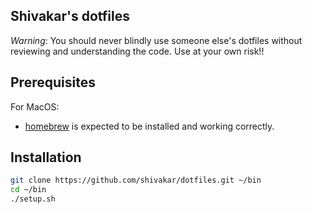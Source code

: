 ## Shivakar's dotfiles

*Warning*: You should never blindly use someone else's dotfiles without reviewing and understanding the code. Use at your own risk!!

## Prerequisites

For MacOS:
* [homebrew](https://brew.sh/) is expected to be installed and working correctly.

## Installation

```bash
git clone https://github.com/shivakar/dotfiles.git ~/bin
cd ~/bin
./setup.sh
```


